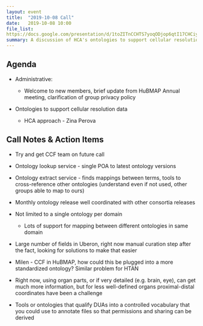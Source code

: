 ```yaml
---
layout: event
title:  "2019-10-08 Call"
date:   2019-10-08 10:00
file_list:
https://docs.google.com/presentation/d/1toZITnCCHTS7yoqODjop6qtI17CHCiyEJLInREQJSsc/edit#slide=id.g62e11bdf07_0_0: presentation slides
summary: A discussion of HCA's ontologies to support cellular resolution data with guest speaker Zina Perova.
---
```

## Agenda
- Administrative:
  - Welcome to new members, brief update from HuBMAP Annual meeting, clarification of group privacy policy

- Ontologies to support cellular resolution data
  - HCA approach - Zina Perova


## Call Notes & Action Items
- Try and get CCF team on future call
- Ontology lookup service - single POA to latest ontology versions
- Ontology extract service - finds mappings between terms, tools to cross-reference other ontologies (understand even if not used, other groups able to map to ours)
- Monthly ontology release well coordinated with other consortia releases

- Not limited to a single ontology per domain
  - Lots of support for mapping between different ontologies in same domain
- Large number of fields in Uberon, right now manual curation step after the fact, looking for solutions to make that easier
- Milen - CCF in HuBMAP, how could this be plugged into a more standardized ontology? Similar problem for HTAN
- Right now, using organ parts, or if very detailed (e.g. brain, eye), can get much more information, but for less well-defined organs proximal-distal coordinates have been a challenge
- Tools or ontologies that qualify DUAs into a controlled vocabulary that you could use to annotate files so that permissions and sharing can be derived
